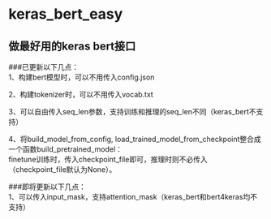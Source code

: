 # keras_bert_easy
## 做最好用的keras bert接口


 
###已更新以下几点：  
1、构建bert模型时，可以不用传入config.json  

2、构建tokenizer时，可以不用传入vocab.txt  

3、可以自由传入seq_len参数，支持训练和推理的seq_len不同（keras_bert不支持）  

4、将build_model_from_config, load_trained_model_from_checkpoint整合成一个函数build_pretrained_model：     
finetune训练时，传入checkpoint_file即可，推理时则不必传入（checkpoint_file默认为None）。

###即将更新以下几点：   
1、可以传入input_mask，支持attention_mask（keras_bert和bert4keras均不支持）  
